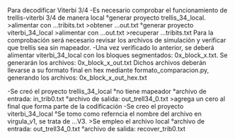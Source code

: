 Para decodificar Viterbi 3/4
-Es necesario comprobar el funcionamiento de trellis-viterbi 3/4 de manera local
    °generar proyecto trellis_34_local.
        >alimentar con ...tribits.txt
        >obtener ...out.txt
    °generar proyecto viterbi_34_local
        >alimentar con ...out.txt
        >recuperar ...tribits.txt
Para la comprobación será necesario revisar los archivos de simulación y verificar que 
trellis sea sin mapeador.
-Una vez verificado lo anterior, se deberá alimentar viterbi_34_local con los bloques 
segmentados: 0x_block_x.txt. Se generarán los archivos: 0x_block_x_out.txt
Dichos archivos deberán llevarse a su formato final en hex mediante 
formato_comparacion.py, generando los archivos: 0x_block_x_out_hex.txt

-Se creó el proyecto trellis_34_local
    °no tiene mapeador
    °archivo de entrada: in_trib0.txt
    °archivo de salida: out_trell34_0.txt
        >agrega un cero al final que forma parte de la codificación
-Se creo el proyecto viterbi_34_local
    °Se tomo como referncia el nombre del archivo en virgula_v1, se trata de ...V3.
        >Se empleo el archivo local
    °archivo de entrada: out_trell34_0.txt
    °archivo de salida: recover_trib0.txt
